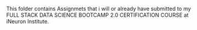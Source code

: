 This folder contains Assignmets that i will or already have submitted to my FULL STACK DATA SCIENCE BOOTCAMP 2.0 CERTIFICATION COURSE at iNeuron Institute.
